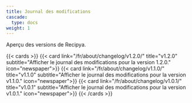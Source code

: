 ```yaml
---
title: Journal des modifications
cascade:
  type: docs
weight: 1
---
```


Aperçu des versions de Recipya.

{{< cards >}}
    {{< card link="/fr/about/changelog/v1.2.0/"
        title="v1.2.0"
        subtitle="Afficher le journal des modifications pour la version 1.2.0."
        icon="newspaper">}}
    {{< card link="/fr/about/changelog/v1.1.0/"
        title="v1.1.0"
        subtitle="Afficher le journal des modifications pour la version v1.1.0."
        icon="newspaper">}}
    {{< card link="/fr/about/changelog/v1.0.1/"
        title="v1.0.1"
        subtitle="Afficher le journal des modifications pour la version v1.0.1."
        icon="newspaper">}}
{{< /cards >}}
